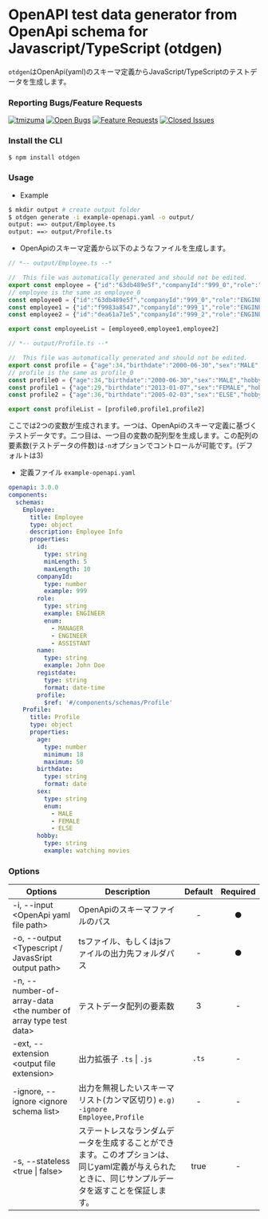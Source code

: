 # OpenAPI test data generator from OpenApi schema for Javascript/TypeScript (otdgen)

`otdgen`はOpenApi(yaml)のスキーマ定義からJavaScript/TypeScriptのテストデータを生成します。

### Reporting Bugs/Feature Requests
[![tmizuma](https://circleci.com/gh/tmizuma/openapi-test-data-generator.svg?style=svg)](https://github.com/tmizuma/openapi-test-data-generator) [![Open Bugs](https://img.shields.io/github/issues/tmizuma/openapi-test-data-generator/bug?color=d73a4a&label=bugs)](https://github.com/tmizuma/openapi-test-data-generator/issues?q=is%3Aissue+is%3Aopen+label%3Abug) [![Feature Requests](https://img.shields.io/github/issues/tmizuma/openapi-test-data-generator/feature-request?color=ff9001&label=feature%20requests)](https://github.com/tmizuma/openapi-test-data-generator/issues?q=is%3Aissue+label%3Afeature-request+is%3Aopen) [![Closed Issues](https://img.shields.io/github/issues-closed/tmizuma/openapi-test-data-generator/feature-request?color=%2325CC00&label=issues%20closed)](https://github.com/tmizuma/openapi-test-data-generator/issues?q=is%3Aissue+is%3Aclosed+)

### Install the CLI

```bash
$ npm install otdgen
```

### Usage

- Example
```bash
$ mkdir output # create output folder
$ otdgen generate -i example-openapi.yaml -o output/
output: ==> output/Employee.ts
output: ==> output/Profile.ts
```

- OpenApiのスキーマ定義から以下のようなファイルを生成します。

```ts
// *-- output/Employee.ts --*

//  This file was automatically generated and should not be edited.
export const employee = {"id":"63db489e5f","companyId":"999_0","role":"ENGINEER_0","name":"John Doe_0","registdate":"2002-11-17 11:47:47","profile":{"age":46,"birthdate":"2011-04-12","sex":"MALE","hobby":"watching movies_0"}}
// employee is the same as employee_0
const employee0 = {"id":"63db489e5f","companyId":"999_0","role":"ENGINEER_0","name":"John Doe_0","registdate":"2002-11-17 11:47:47","profile":{"age":46,"birthdate":"2011-04-12","sex":"MALE","hobby":"watching movies_0"}}
const employee1 = {"id":"f9983a8547","companyId":"999_1","role":"ENGINEER_1","name":"John Doe_1","registdate":"2015-10-15 04:04:04","profile":{"age":48,"birthdate":"2017-12-22","sex":"MALE","hobby":"watching movies_0"}}
const employee2 = {"id":"dea61a71e5","companyId":"999_2","role":"ENGINEER_2","name":"John Doe_2","registdate":"2022-01-08 22:22:22","profile":{"age":32,"birthdate":"2024-04-09","sex":"MALE","hobby":"watching movies_0"}}

export const employeeList = [employee0,employee1,employee2]

// *-- output/Profile.ts --*

//  This file was automatically generated and should not be edited.
export const profile = {"age":34,"birthdate":"2000-06-30","sex":"MALE","hobby":"watching movies_0"}
// profile is the same as profile_0
const profile0 = {"age":34,"birthdate":"2000-06-30","sex":"MALE","hobby":"watching movies_0"}
const profile1 = {"age":29,"birthdate":"2013-01-07","sex":"FEMALE","hobby":"watching movies_1"}
const profile2 = {"age":36,"birthdate":"2005-02-03","sex":"ELSE","hobby":"watching movies_2"}

export const profileList = [profile0,profile1,profile2]

```

ここでは2つの変数が生成されます。一つは、OpenApiのスキーマ定義に基づくテストデータです。二つ目は、一つ目の変数の配列型を生成します。この配列の要素数(テストデータの件数)は`-n`オプションでコントロールが可能です。(デフォルトは3)

- 定義ファイル `example-openapi.yaml`
```yaml
openapi: 3.0.0
components:
  schemas:
    Employee:
      title: Employee
      type: object
      description: Employee Info
      properties:
        id:
          type: string
          minLength: 5
          maxLength: 10
        companyId:
          type: number
          example: 999
        role:
          type: string
          example: ENGINEER
          enum:
            - MANAGER
            - ENGINEER
            - ASSISTANT
        name:
          type: string
          example: John Doe
        registdate:
          type: string
          format: date-time
        profile:
          $ref: '#/components/schemas/Profile'
    Profile:
      title: Profile
      type: object
      properties:
        age:
          type: number
          minimum: 18
          maximum: 50
        birthdate:
          type: string
          format: date
        sex:
          type: string
          enum:
            - MALE
            - FEMALE
            - ELSE
        hobby:
          type: string
          example: watching movies
```

### Options

| Options | Description |  Default |Required
| --- | --- | :---: | :---: |
| -i, --input \<OpenApi yaml file path\> | OpenApiのスキーマファイルのパス | - |● |
| -o, --output \<Typescript / JavasSript output path\> | tsファイル、もしくはjsファイルの出力先フォルダパス | - |● |
| -n, --number-of-array-data \<the number of array type test data\> | テストデータ配列の要素数 | 3 | - |
| -ext, --extension \<output file extension\> | 出力拡張子 `.ts` \| `.js` | `.ts` | - |
| -ignore, --ignore \<ignore schema list\> | 出力を無視したいスキーマリスト(カンマ区切り) `e.g) -ignore Employee,Profile` | - | - |
| -s, --stateless \<true \| false\> | ステートレスなランダムデータを生成することができます。このオプションは、同じyaml定義が与えられたときに、同じサンプルデータを返すことを保証します。 | true | - |
